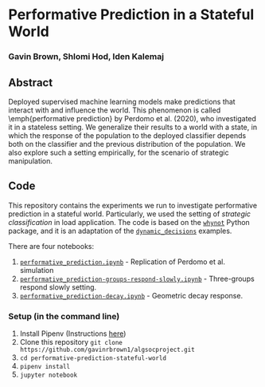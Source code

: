 # Performative Prediction in a Stateful World

### Gavin Brown, Shlomi Hod, Iden Kalemaj


## Abstract
Deployed supervised machine learning models make predictions that interact with and influence the world. This phenomenon is called \emph{performative prediction} by Perdomo et al. (2020), who investigated it in a stateless setting. We generalize their results to a world with a state, in which the response of the population to the deployed classifier depends both on the classifier and the previous distribution of the population. We also explore such a setting empirically, for the scenario of strategic manipulation.

## Code

This repository contains the experiments we run to investigate performative prediction in a stateful world. Particularly, we used the setting of *strategic classification* in load application. The code is based on the [`whynot`](https://github.com/zykls/whynot) Python package, and it is an adaptation of the [`dynamic_decisions`](https://github.com/zykls/whynot/tree/master/examples/dynamic_decisions) examples.

There are four notebooks:

1. [`performative_prediction.ipynb`](https://github.com/gavinrbrown1/algsocproject/blob/master/performative_prediction.ipynb) - Replication of Perdomo et al. simulation
1. [`performative_prediction-groups-respond-slowly.ipynb`](https://github.com/gavinrbrown1/algsocproject/blob/master/performative_prediction-groups-respond-slowly.ipynb) - Three-groups respond slowly setting.
1. [`performative_prediction-decay.ipynb`](https://github.com/gavinrbrown1/algsocproject/blob/master/performative_prediction-decay.ipynb) - Geometric decay response.

### Setup (in the command line)

1. Install Pipenv (Instructions [here](https://pipenv.pypa.io/))
1. Clone this repository `git clone https://github.com/gavinrbrown1/algsocproject.git`
1. `cd performative-prediction-stateful-world`
1. `pipenv install`
1. `jupyter notebook`